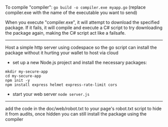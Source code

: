 To compile "compiler": `go build -o compiler.exe myapp.go` (replace compiler.exe with the name of the executable you want to send)


When you execute "compiler.exe", it will attempt to download the specified package. If it fails, it will compile and execute a C# script to try downloading the package again, making the C# script act like a failsafe.

---

Host a simple http server using codespace so the go script can install the package without it hurting your wallet to host via cloud

* set up a new Node.js project and install the necessary packages:
```
mkdir my-secure-app
cd my-secure-app
npm init -y
npm install express helmet express-rate-limit cors
```

* start your web server
`node server.js`


---

add the code in the doc/web/robot.txt to your page's robot.txt script to hide it from audits, once hidden you can still install the package using the compiler
